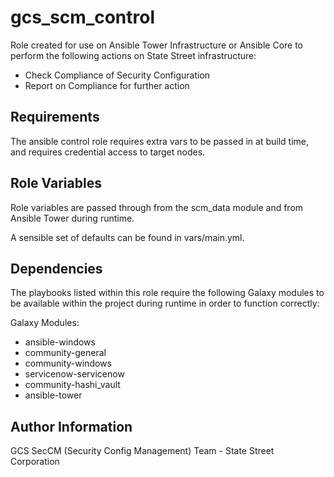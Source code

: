 gcs_scm_control
=========

Role created for use on Ansible Tower Infrastructure or Ansible Core to perform the following actions on State Street infrastructure:

* Check Compliance of Security Configuration
* Report on Compliance for further action

Requirements
------------

The ansible control role requires extra vars to be passed in at build time, and requires credential access to target nodes.

Role Variables
--------------

Role variables are passed through from the scm_data module and from Ansible Tower during runtime.

A sensible set of defaults can be found in vars/main.yml.

Dependencies
------------

The playbooks listed within this role require the following Galaxy modules to be available within the project during runtime in order to function correctly:

Galaxy Modules:

* ansible-windows
* community-general
* community-windows
* servicenow-servicenow
* community-hashi_vault
* ansible-tower

Author Information
------------------

GCS SecCM (Security Config Management) Team - State Street Corporation
